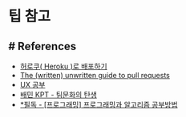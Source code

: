 # 팁 참고


## # References
 - [허로쿠( Heroku )로 배포하기](https://victorydntmd.tistory.com/112)
 - [The (written) unwritten guide to pull requests](https://www.atlassian.com/blog/git/written-unwritten-guide-pull-requests?utm_source=ep&utm_medium=email&utm_campaign=1erpr&utm_term=b_EML-6473&ep_click_type=primary)
 - [UX 공부](http://blog.rightbrain.co.kr/)
 - [배민 KPT - 팀문화의 탄생](https://woowabros.github.io/experience/2020/05/13/birth-of-team-culture.html)
- [*필독 - [프로그래밍] 프로그래밍과 알고리즘 공부방법](https://javaiyagi.tistory.com/476)

